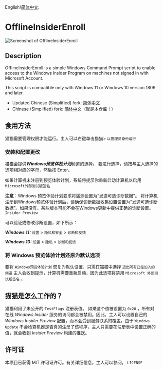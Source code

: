 English/[简体中文](https://github.com/wkywky123123/offlineinsiderenroll/blob/master/readme_zh_cn.md).

# OfflineInsiderEnroll

![Screenshot of OfflineInsiderEnroll](https://i.imgur.com/8HGi1w8.png)

## Description

OfflineInsiderEnroll is a simple Windows Command Prompt script to enable access
to the Windows Insider Program on machines not signed in with Microsoft Account.

This script is compatible only with Windows 11 or Windows 10 version 1809 and later.

* Updated Chinese (Simplified) fork: [简体中文](https://github.com/apoint123/offlineinsiderenroll)
* Chinese (Simplified) fork: [简体中文](https://github.com/wkywky123123/offlineinsiderenroll)（就是本仓库！）

## 食用方法

猫猫需要管理权限才能运行。主人可以右键单击猫猫> `以管理员身份运行`

### 安装和配置更改

猫猫会提供***Windows预览体检计划***频道的选择。 要进行选择，请按与主人选择的选项相对应的字母，然后按 Enter。

如果计算机未注册到预览体验计划，系统将提示你重新启动计算机以启用 `Microsoft外部测试版签名`

**注意**：Windows 预览体验计划要求将遥测设置为“发送可选诊断数据”。 将计算机注册到Windows预览体验计划后，请确保诊断数据收集设置设置为“发送可选诊断数据”。如果没有，某些版本可能不会在Windows更新中提供正确的诊断设置。 `Insider Preview`

可以验证或修改诊断设置，如下所示：

***Windows 11:*** `设置` > `隐私和安全` > `诊断和反馈`

***Windows 10:*** `设置` > `隐私` > `诊断和反馈`

### 将 Windows 预览体验计划还原为默认选项

要将 `Windows预览体验计划` 恢复为默认设置，只需在猫猫中选择 `退出所有已经加入的频道` 主人会收到提示，计算机需要重新启动，因为此选项将禁用 `Microsoft 外部测试版签名` 。

## 猫猫是怎么工作的？
猫猫利用了未公开的 `TestFlags` 注册表值。
如果这个值被设置为 `0x20` ，所有对在线 *Windows Insider* 服务的访问都会被禁用。因此，主人可以设置自己的 *Windows Insider Preview* 配置，而不会受到服务联系的覆盖。由于 `Windows Update` 不会检查机器是否真的注册了该程序，主人只需要在注册表中设置正确的值，就会收到 *Insider Preview* 构建的推送。

## 许可证

本项目已获得 MIT 许可证许可。有关详细信息，主人可以参阅。 `LICENSE`
